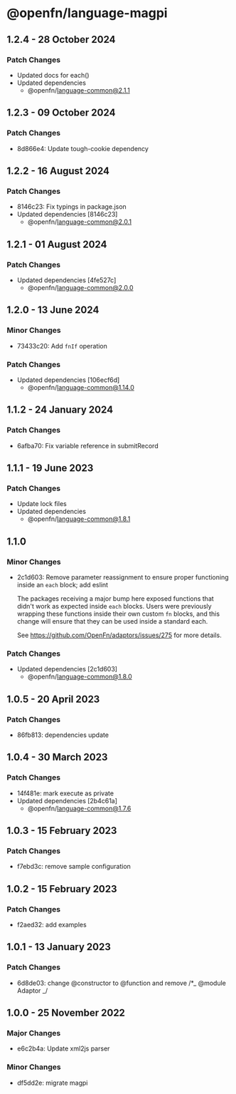 # @openfn/language-magpi

## 1.2.4 - 28 October 2024

### Patch Changes

* Updated docs for each()
* Updated dependencies
  * @openfn/language-common@2.1.1

## 1.2.3 - 09 October 2024

### Patch Changes

* 8d866e4: Update tough-cookie dependency

## 1.2.2 - 16 August 2024

### Patch Changes

* 8146c23: Fix typings in package.json
* Updated dependencies \[8146c23]
  * @openfn/language-common@2.0.1

## 1.2.1 - 01 August 2024

### Patch Changes

* Updated dependencies \[4fe527c]
  * @openfn/language-common@2.0.0

## 1.2.0 - 13 June 2024

### Minor Changes

* 73433c20: Add `fnIf` operation

### Patch Changes

* Updated dependencies \[106ecf6d]
  * @openfn/language-common@1.14.0

## 1.1.2 - 24 January 2024

### Patch Changes

* 6afba70: Fix variable reference in submitRecord

## 1.1.1 - 19 June 2023

### Patch Changes

* Update lock files
* Updated dependencies
  * @openfn/language-common@1.8.1

## 1.1.0

### Minor Changes

* 2c1d603: Remove parameter reassignment to ensure proper functioning inside an
  `each` block; add eslint

  The packages receiving a major bump here exposed functions that didn't work as
  expected inside `each` blocks. Users were previously wrapping these functions
  inside their own custom `fn` blocks, and this change will ensure that they can
  be used inside a standard each.

  See https://github.com/OpenFn/adaptors/issues/275 for more details.

### Patch Changes

* Updated dependencies \[2c1d603]
  * @openfn/language-common@1.8.0

## 1.0.5 - 20 April 2023

### Patch Changes

* 86fb813: dependencies update

## 1.0.4 - 30 March 2023

### Patch Changes

* 14f481e: mark execute as private
* Updated dependencies \[2b4c61a]
  * @openfn/language-common@1.7.6

## 1.0.3 - 15 February 2023

### Patch Changes

* f7ebd3c: remove sample configuration

## 1.0.2 - 15 February 2023

### Patch Changes

* f2aed32: add examples

## 1.0.1 - 13 January 2023

### Patch Changes

* 6d8de03: change @constructor to @function and remove /\*\_ @module Adaptor \_/

## 1.0.0 - 25 November 2022

### Major Changes

* e6c2b4a: Update xml2js parser

### Minor Changes

* df5dd2e: migrate magpi
